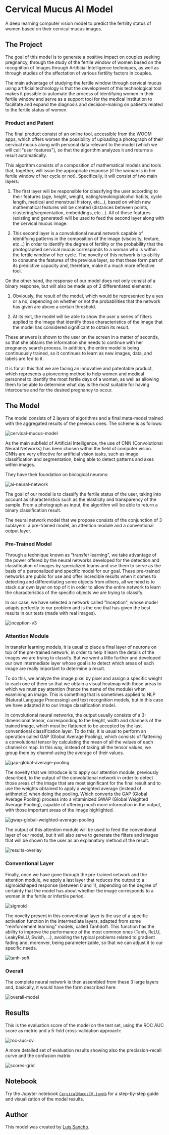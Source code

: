 # Cervical Mucus AI Model

A deep learning computer vision model to predict the fertility status of women based on their cervical mucus images.

## The Project

The goal of this model is to generate a positive impact on couples seeking pregnancy, through the study of the fertile window of women based on the recognition of Images through Artificial Intelligence techniques, as well as through studies of the affectation of various fertility factors in couples.

The main advantage of studying the fertile window through cervical mucus using artificial technology is that the development of this technological tool makes it possible to automate the process of identifying women in their fertile window and serve as a support tool for the medical institution to facilitate and expand the diagnosis and decision-making on patients related to the fertile status of women.

### Product and Patent

The final product consist of an online tool, accessible from the WOOM apps, which offers women the possibility of uploading a photograph of their cervical mucus along with personal data relevant to the model (which we will call "user features"), so that the algorithm analyzes it and returns a result automatically.

This algorithm consists of a composition of mathematical models and tools that, together, will issue the appropriate response (if the woman is in her fertile window of her cycle or not). Specifically, it will consist of two main layers:

1. The first layer will be responsible for classifying the user according to their features (age, height, weight, eating/smoking/alcohol habits, cycle length, medical and menstrual history, etc...), based on which new mathematical features will be created (distances between points, clustering/segmentation, embeddings, etc...). All of these features (existing and generated) will be used to feed the second layer along with the cervical mucus image.

2. This second layer is a convolutional neural network capable of identifying patterns in the composition of the image (viscosity, texture, etc...) in order to identify the degree of fertility or the probability that the photographed cervical mucus corresponds to a woman who is within the fertile window of her cycle. The novelty of this network is its ability to consume the features of the previous layer, so that these form part of its predictive capacity and, therefore, make it a much more effective tool.

On the other hand, the response of our model does not only consist of a binary response, but will also be made up of 2 differentiated elements:

1. Obviously, the result of the model, which would be represented by a yes or a no, depending on whether or not the probabilities that the network has given are above a certain threshold.

2. At its exit, the model will be able to show the user a series of filters applied to the image that identify those characteristics of the image that the model has considered significant to obtain its result.

These answers is shown to the user on the screen in a matter of seconds, so that she obtains the information she needs to continue with her pregnancy search process. In addition, the entire model is being continuously trained, so it continues to learn as new images, data, and labels are fed to it.

It is for all this that we are facing an innovative and patentable product, which represents a pioneering method to help women and medical personnel to identify the most fertile days of a woman, as well as allowing them to be able to determine what day is the most suitable for having intercourse and for the desired pregnancy to occur.

## The Model

The model consists of 2 layers of algorithms and a final meta-model trained with the aggregated results of the previous ones. The scheme is as follows:

![cervical-mucus-model](./docs/cervical-mucus-model.png)

As the main subfield of Artificial Intelligence, the use of CNN (Convolutional Neural Networks) has been chosen within the field of computer vision. CNNs are very effective for artificial vision tasks, such as image classification and segmentation, being able to detect patterns and axes within images.

They have their foundation on biological neurons:

![ai-neural-network](./docs/ai-neural-network.png)

The goal of our model is to classify the fertile status of the user, taking into account as characteristics such as the elasticity and transparency of the sample. From a photograph as input, the algorithm will be able to return a binary classification result.

The neural network model that we propose consists of the conjunction of 3 sublayers: a pre-trained model, an attention module and a conventional output layer.

### Pre-Trained Model

Through a technique known as "transfer learning", we take advantage of the power offered by the neural networks developed for the detection and classification of images by specialized teams and use them to serve as the basis of a personalized and specific model for our goal. These pre-trained networks are public for use and offer incredible results when it comes to detecting and differentiating some objects from others, all we need is to stack our own layer on top of it in order to allow the entire network to learn the characteristics of the specific objects we are trying to classify.

In our case, we have selected a network called "Inception", whose model adapts perfectly to our problem and is the one that has given the best results in our tests (made with real images).

![inception-v3](./docs/inception-v3.png)

### Attention Module

In transfer learning models, it is usual to place a final layer of neurons on top of the pre-trained network, in order to help it learn the details of the images we are trying to classify. But we went a little further and developed our own intermediate layer whose goal is to detect which areas of each image are really important to determine a result.

To do this, we analyze the image pixel by pixel and assign a specific weight to each one of them so that we obtain a visual heatmap with those areas to which we must pay attention (hence the name of the module) when examining an image. This is something that is sometimes applied to NLP (Natural Language Processing) and text recognition models, but in this case we have adapted it to our image classification model.

In convolutional neural networks, the output usually consists of a 3-dimensional tensor, corresponding to the height, width and channels of the trained image, which must be flattened to be accepted by the last conventional classification layer. To do this, it is usual to perform an operation called GAP (Global Average Pooling), which consists of flattening a convolutional tensor by calculating the mean of all the values of each channel or map. In this way, instead of taking all the tensor values, we group them by channel using the average of their values.

![gap-global-average-pooling](./docs/gap-global-average-pooling.png)

The novelty that we introduce is to apply our attention module, previously described, to the output of the convolutional network in order to detect those areas of the image that are most significant for the final result and to use the weights obtained to apply a weighted average (instead of arithmetic) when doing the pooling. Which converts the GAP (Global Average Pooling) process into a vitaminized GWAP (Global Weighted Average Pooling), capable of offering much more information in the output, with those important areas of the image highlighted.

![gwap-global-weighted-average-pooling](./docs/gwap-global-weighted-average-pooling.svg)

The output of this attention module will be used to feed the conventional layer of our model, but it will also serve to generate the filters and images that will be shown to the user as an explanatory method of the result.

![results-overlay](./docs/results-overlay.png)

### Conventional Layer

Finally, once we have gone through the pre-trained network and the attention module, we apply a last layer that reduces the output to a sigmoidshaped response (between 0 and 1), depending on the degree of certainty that the model has about whether the image corresponds to a woman in the fertile or infertile period.

![sigmoid](./docs/sigmoid.png)

The novelty present in this conventional layer is the use of a specific activation function in the intermediate layers, adapted from some "reinforcement learning" models, called TanhSoft. This function has the ability to improve the performance of the most common ones (Tanh, ReLU, LeakyReLU, Swish, …), avoiding the typical problems related to gradient fading and, moreover, being parameterizable, so that we can adjust it to our specific needs.

![tanh-soft](./docs/tanh-soft.svg)

### Overall

The complete neural network is then assembled from these 3 large layers and, basically, it would have the form described here:

![overall-model](./docs/overall-model.png)

## Results

This is the evaluation score of the model on the test set, using the ROC AUC score as metric and a 5-fold cross-validation approach:

![roc-auc-cv](./docs/roc-auc-cv.png)

A more detailed set of evaluation results showing also the precission-recall curve and the confusion matrix:

![scores-grid](./docs/scores-grid.png)

## Notebook

Try the Jupyter notebook [`CervicalMucusCV.ipynb`](./CervicalMucusCV.ipynb) for a step-by-step guide and visualization of the model results.

## Author

This model was created by [Luis Sancho](https://github.com/luissancho).
